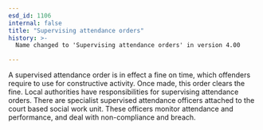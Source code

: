```yaml
---
esd_id: 1106
internal: false
title: "Supervising attendance orders"
history: >-
  Name changed to 'Supervising attendance orders' in version 4.00

---
```


A supervised attendance order is in effect a fine on time, which offenders require to use for constructive activity. Once made, this order clears the fine. Local authorities have responsibilities for supervising attendance orders. There are specialist supervised attendance officers attached to the court based social work unit. These officers monitor attendance and performance, and deal with non-compliance and breach.

